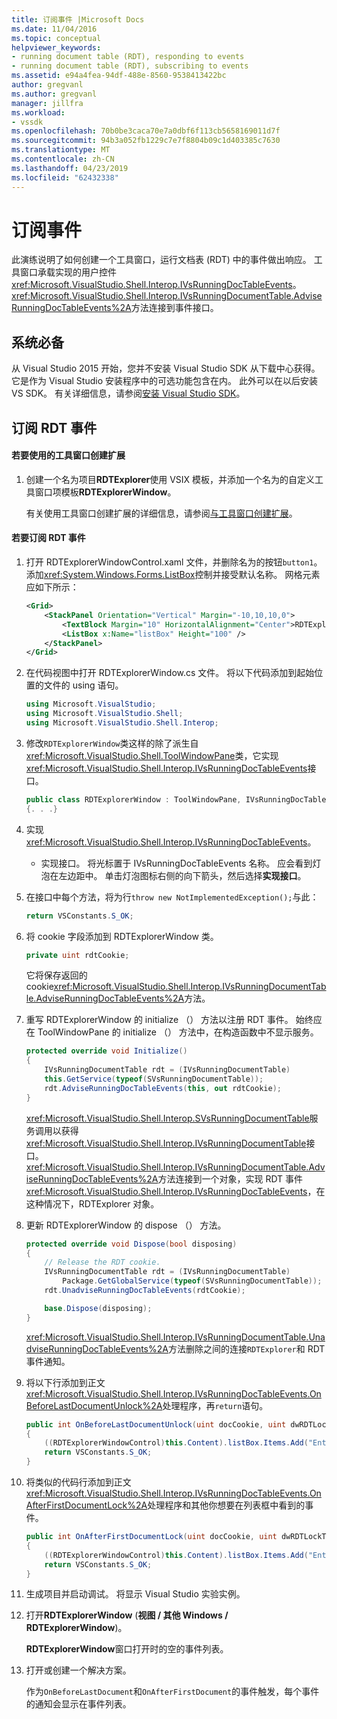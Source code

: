 ```yaml
---
title: 订阅事件 |Microsoft Docs
ms.date: 11/04/2016
ms.topic: conceptual
helpviewer_keywords:
- running document table (RDT), responding to events
- running document table (RDT), subscribing to events
ms.assetid: e94a4fea-94df-488e-8560-9538413422bc
author: gregvanl
ms.author: gregvanl
manager: jillfra
ms.workload:
- vssdk
ms.openlocfilehash: 70b0be3caca70e7a0dbf6f113cb5658169011d7f
ms.sourcegitcommit: 94b3a052fb1229c7e7f8804b09c1d403385c7630
ms.translationtype: MT
ms.contentlocale: zh-CN
ms.lasthandoff: 04/23/2019
ms.locfileid: "62432338"
---
```

# <a name="subscribing-to-an-event"></a>订阅事件
此演练说明了如何创建一个工具窗口，运行文档表 (RDT) 中的事件做出响应。 工具窗口承载实现的用户控件<xref:Microsoft.VisualStudio.Shell.Interop.IVsRunningDocTableEvents>。 <xref:Microsoft.VisualStudio.Shell.Interop.IVsRunningDocumentTable.AdviseRunningDocTableEvents%2A>方法连接到事件接口。

## <a name="prerequisites"></a>系统必备
 从 Visual Studio 2015 开始，您并不安装 Visual Studio SDK 从下载中心获得。 它是作为 Visual Studio 安装程序中的可选功能包含在内。 此外可以在以后安装 VS SDK。 有关详细信息，请参阅[安装 Visual Studio SDK](../extensibility/installing-the-visual-studio-sdk.md)。

## <a name="subscribing-to-rdt-events"></a>订阅 RDT 事件

#### <a name="to-create-an-extension-with-a-tool-window"></a>若要使用的工具窗口创建扩展

1. 创建一个名为项目**RDTExplorer**使用 VSIX 模板，并添加一个名为的自定义工具窗口项模板**RDTExplorerWindow**。

     有关使用工具窗口创建扩展的详细信息，请参阅[与工具窗口创建扩展](../extensibility/creating-an-extension-with-a-tool-window.md)。

#### <a name="to-subscribe-to-rdt-events"></a>若要订阅 RDT 事件

1. 打开 RDTExplorerWindowControl.xaml 文件，并删除名为的按钮`button1`。 添加<xref:System.Windows.Forms.ListBox>控制并接受默认名称。 网格元素应如下所示：

    ```xml
    <Grid>
        <StackPanel Orientation="Vertical" Margin="-10,10,10,0">
            <TextBlock Margin="10" HorizontalAlignment="Center">RDTExplorerWindow</TextBlock>
            <ListBox x:Name="listBox" Height="100" />
        </StackPanel>
    </Grid>
    ```

2. 在代码视图中打开 RDTExplorerWindow.cs 文件。 将以下代码添加到起始位置的文件的 using 语句。

    ```csharp
    using Microsoft.VisualStudio;
    using Microsoft.VisualStudio.Shell;
    using Microsoft.VisualStudio.Shell.Interop;
    ```

3. 修改`RDTExplorerWindow`类这样的除了派生自<xref:Microsoft.VisualStudio.Shell.ToolWindowPane>类，它实现<xref:Microsoft.VisualStudio.Shell.Interop.IVsRunningDocTableEvents>接口。

    ```csharp
    public class RDTExplorerWindow : ToolWindowPane, IVsRunningDocTableEvents
    {. . .}
    ```

4. 实现 <xref:Microsoft.VisualStudio.Shell.Interop.IVsRunningDocTableEvents>。

    - 实现接口。 将光标置于 IVsRunningDocTableEvents 名称。 应会看到灯泡在左边距中。 单击灯泡图标右侧的向下箭头，然后选择**实现接口**。

5. 在接口中每个方法，将为行`throw new NotImplementedException();`与此：

    ```csharp
    return VSConstants.S_OK;
    ```

6. 将 cookie 字段添加到 RDTExplorerWindow 类。

    ```csharp
    private uint rdtCookie;
    ```

     它将保存返回的 cookie<xref:Microsoft.VisualStudio.Shell.Interop.IVsRunningDocumentTable.AdviseRunningDocTableEvents%2A>方法。

7. 重写 RDTExplorerWindow 的 initialize （） 方法以注册 RDT 事件。 始终应在 ToolWindowPane 的 initialize （） 方法中，在构造函数中不显示服务。

    ```csharp
    protected override void Initialize()
    {
        IVsRunningDocumentTable rdt = (IVsRunningDocumentTable)
        this.GetService(typeof(SVsRunningDocumentTable));
        rdt.AdviseRunningDocTableEvents(this, out rdtCookie);
    }
    ```

     <xref:Microsoft.VisualStudio.Shell.Interop.SVsRunningDocumentTable>服务调用以获得<xref:Microsoft.VisualStudio.Shell.Interop.IVsRunningDocumentTable>接口。 <xref:Microsoft.VisualStudio.Shell.Interop.IVsRunningDocumentTable.AdviseRunningDocTableEvents%2A>方法连接到一个对象，实现 RDT 事件<xref:Microsoft.VisualStudio.Shell.Interop.IVsRunningDocTableEvents>，在这种情况下，RDTExplorer 对象。

8. 更新 RDTExplorerWindow 的 dispose （） 方法。

    ```csharp
    protected override void Dispose(bool disposing)
    {
        // Release the RDT cookie.
        IVsRunningDocumentTable rdt = (IVsRunningDocumentTable)
            Package.GetGlobalService(typeof(SVsRunningDocumentTable));
        rdt.UnadviseRunningDocTableEvents(rdtCookie);

        base.Dispose(disposing);
    }
    ```

     <xref:Microsoft.VisualStudio.Shell.Interop.IVsRunningDocumentTable.UnadviseRunningDocTableEvents%2A>方法删除之间的连接`RDTExplorer`和 RDT 事件通知。

9. 将以下行添加到正文<xref:Microsoft.VisualStudio.Shell.Interop.IVsRunningDocTableEvents.OnBeforeLastDocumentUnlock%2A>处理程序，再`return`语句。

    ```csharp
    public int OnBeforeLastDocumentUnlock(uint docCookie, uint dwRDTLockType, uint dwReadLocksRemaining, uint dwEditLocksRemaining)
    {
        ((RDTExplorerWindowControl)this.Content).listBox.Items.Add("Entering OnBeforeLastDocumentUnlock");
        return VSConstants.S_OK;
    }
    ```

10. 将类似的代码行添加到正文<xref:Microsoft.VisualStudio.Shell.Interop.IVsRunningDocTableEvents.OnAfterFirstDocumentLock%2A>处理程序和其他你想要在列表框中看到的事件。

    ```csharp
    public int OnAfterFirstDocumentLock(uint docCookie, uint dwRDTLockType, uint dwReadLocksRemaining, uint dwEditLocksRemaining)
    {
        ((RDTExplorerWindowControl)this.Content).listBox.Items.Add("Entering OnAfterFirstDocumentLock");
        return VSConstants.S_OK;
    }
    ```

11. 生成项目并启动调试。 将显示 Visual Studio 实验实例。

12. 打开**RDTExplorerWindow** (**视图 / 其他 Windows / RDTExplorerWindow**)。

     **RDTExplorerWindow**窗口打开时的空的事件列表。

13. 打开或创建一个解决方案。

     作为`OnBeforeLastDocument`和`OnAfterFirstDocument`的事件触发，每个事件的通知会显示在事件列表。